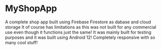 # MyShopApp
A complete shop app built using Firebase Firestore as dabase and cloud storage
It of course has limitations as this was not built for any commercial use even though it functions just the same!
It was mainly built for testing purposes and it was built using Android 12!
Completely responsive with so many cool stuff!
